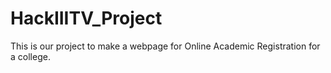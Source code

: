 # HackIIITV_Project
This is our project  to make a webpage for Online Academic Registration for a college.

